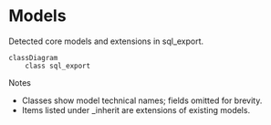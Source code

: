 # Models

Detected core models and extensions in sql_export.

```mermaid
classDiagram
    class sql_export
```

Notes
- Classes show model technical names; fields omitted for brevity.
- Items listed under _inherit are extensions of existing models.
